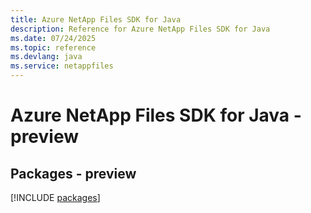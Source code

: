 ```yaml
---
title: Azure NetApp Files SDK for Java
description: Reference for Azure NetApp Files SDK for Java
ms.date: 07/24/2025
ms.topic: reference
ms.devlang: java
ms.service: netappfiles
---
```

# Azure NetApp Files SDK for Java - preview
## Packages - preview
[!INCLUDE [packages](netapp-files-index.md)]